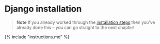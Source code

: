 # Django installation

> **Note** If you already worked through the 
[installation steps](../installation/README.md) then you've already done this – 
you can go straight to the next chapter!

{% include "instructions.md" %}
